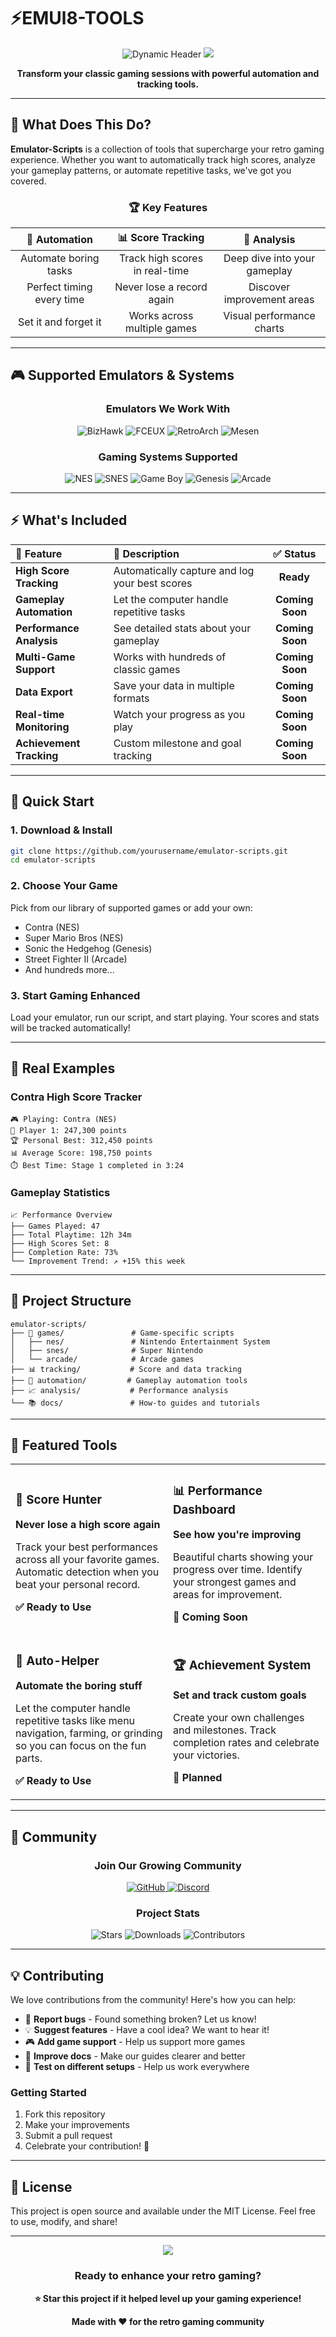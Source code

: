 # ⚡EMUl8-TOOLS
<div align="center">

<img src="https://readme-typing-svg.herokuapp.com/?font=Orbitron&weight=700&size=32&duration=2500&pause=800&color=00D9FF&center=true&vCenter=true&multiline=true&random=false&width=800&height=120&lines=🎮+LEVEL+UP+YOUR+RETRO+GAMING;⚡+TRACK+HIGH+SCORES+AUTOMATICALLY;📊+ANALYZE+YOUR+GAMEPLAY;🌟+WORKS+WITH+ANY+EMULATOR" alt="Dynamic Header" />

<img src="https://capsule-render.vercel.app/api?type=waving&color=timeGradient&customColorList=12,20,6,17,13,9&height=100&section=header&text=ENHANCE%20YOUR%20EMULATION&fontSize=24&fontColor=FFFFFF&animation=twinkling&fontAlignY=35" />

**Transform your classic gaming sessions with powerful automation and tracking tools.**

</div>

---

## 🎯 **What Does This Do?**

**Emulator-Scripts** is a collection of tools that supercharge your retro gaming experience. Whether you want to automatically track high scores, analyze your gameplay patterns, or automate repetitive tasks, we've got you covered.

<div align="center">

### 🏆 **Key Features**

| **🤖 Automation** | **📊 Score Tracking** | **🔬 Analysis** |
|:---:|:---:|:---:|
| Automate boring tasks | Track high scores in real-time | Deep dive into your gameplay |
| Perfect timing every time | Never lose a record again | Discover improvement areas |
| Set it and forget it | Works across multiple games | Visual performance charts |

</div>

---

## 🎮 **Supported Emulators & Systems**

<div align="center">

### **Emulators We Work With**
![BizHawk](https://img.shields.io/badge/BizHawk-FF6B35?style=for-the-badge&logo=gamepad&logoColor=white)
![FCEUX](https://img.shields.io/badge/FCEUX-00D9FF?style=for-the-badge&logo=nintendo&logoColor=white)
![RetroArch](https://img.shields.io/badge/RetroArch-000000?style=for-the-badge&logo=libretro&logoColor=white)
![Mesen](https://img.shields.io/badge/Mesen-8A2BE2?style=for-the-badge&logoColor=white)

### **Gaming Systems Supported**
![NES](https://img.shields.io/badge/NES-E60012?style=for-the-badge&logo=nintendo&logoColor=white)
![SNES](https://img.shields.io/badge/SNES-0066CC?style=for-the-badge&logo=nintendo&logoColor=white)
![Game Boy](https://img.shields.io/badge/Game_Boy-8B956D?style=for-the-badge&logoColor=white)
![Genesis](https://img.shields.io/badge/Genesis-000000?style=for-the-badge&logo=sega&logoColor=white)
![Arcade](https://img.shields.io/badge/Arcade-FF4500?style=for-the-badge&logoColor=white)

</div>

---

## ⚡ **What's Included**

<div align="center">

| 🚀 **Feature** | 📝 **Description** | ✅ **Status** |
|:---|:---|:---:|
| **High Score Tracking** | Automatically capture and log your best scores | **Ready** |
| **Gameplay Automation** | Let the computer handle repetitive tasks | **Coming Soon** |
| **Performance Analysis** | See detailed stats about your gameplay | **Coming Soon** |
| **Multi-Game Support** | Works with hundreds of classic games | **Coming Soon** |
| **Data Export** | Save your data in multiple formats | **Coming Soon** |
| **Real-time Monitoring** | Watch your progress as you play | **Coming Soon** |
| **Achievement Tracking** | Custom milestone and goal tracking | **Coming Soon** |

</div>

---

## 🚀 **Quick Start**

### **1. Download & Install**
```bash
git clone https://github.com/yourusername/emulator-scripts.git
cd emulator-scripts
```

### **2. Choose Your Game**
Pick from our library of supported games or add your own:
- Contra (NES)
- Super Mario Bros (NES) 
- Sonic the Hedgehog (Genesis)
- Street Fighter II (Arcade)
- And hundreds more...

### **3. Start Gaming Enhanced**
Load your emulator, run our script, and start playing. Your scores and stats will be tracked automatically!

---

## 🎯 **Real Examples**

### **Contra High Score Tracker**
```
🎮 Playing: Contra (NES)
👤 Player 1: 247,300 points
🏆 Personal Best: 312,450 points
📊 Average Score: 198,750 points
⏱️ Best Time: Stage 1 completed in 3:24
```

### **Gameplay Statistics**
```
📈 Performance Overview
├── Games Played: 47
├── Total Playtime: 12h 34m
├── High Scores Set: 8
├── Completion Rate: 73%
└── Improvement Trend: ↗️ +15% this week
```

---

## 📁 **Project Structure**

```
emulator-scripts/
├── 🎯 games/               # Game-specific scripts
│   ├── nes/               # Nintendo Entertainment System
│   ├── snes/              # Super Nintendo
│   └── arcade/            # Arcade games
├── 📊 tracking/           # Score and data tracking
├── 🤖 automation/         # Gameplay automation tools
├── 📈 analysis/           # Performance analysis
└── 📚 docs/               # How-to guides and tutorials
```

---

## 🌟 **Featured Tools**

<div align="center">

<table>
<tr>
<td width="50%">

### 🎯 **Score Hunter**
**Never lose a high score again**

Track your best performances across all your favorite games. Automatic detection when you beat your personal record.

**✅ Ready to Use**

</td>
<td width="50%">

### 📊 **Performance Dashboard**
**See how you're improving**

Beautiful charts showing your progress over time. Identify your strongest games and areas for improvement.

**🚧 Coming Soon**

</td>
</tr>
<tr>
<td width="50%">

### 🤖 **Auto-Helper**
**Automate the boring stuff**

Let the computer handle repetitive tasks like menu navigation, farming, or grinding so you can focus on the fun parts.

**✅ Ready to Use**

</td>
<td width="50%">

### 🏆 **Achievement System**
**Set and track custom goals**

Create your own challenges and milestones. Track completion rates and celebrate your victories.

**🔮 Planned**

</td>
</tr>
</table>

</div>

---

## 🤝 **Community**

<div align="center">

### **Join Our Growing Community**

<a href="https://github.com/jeremystevens/emul8-tools">
  <img src="https://img.shields.io/badge/GitHub-Star_This_Project-100000?style=for-the-badge&logo=github&logoColor=white" alt="GitHub" />
</a>
<a href="https://discord.gg/emulator-scripts">
  <img src="https://img.shields.io/badge/Discord-Chat_With_Us-5865F2?style=for-the-badge&logo=discord&logoColor=white" alt="Discord" />
</a>


### **Project Stats**
![Stars](https://img.shields.io/github/stars/jeremystevens/emul8-tools?style=for-the-badge&color=FFD700)
![Downloads](https://img.shields.io/github/downloads/jeremystevens/emul8-tools/total?style=for-the-badge&color=00D9FF)
![Contributors](https://img.shields.io/github/contributors/jeremystevens/emul8-tools?style=for-the-badge&color=32CD32)

</div>

---

## 💡 **Contributing**

We love contributions from the community! Here's how you can help:

- 🐛 **Report bugs** - Found something broken? Let us know!
- 💡 **Suggest features** - Have a cool idea? We want to hear it!
- 🎮 **Add game support** - Help us support more games
- 📝 **Improve docs** - Make our guides clearer and better
- 🧪 **Test on different setups** - Help us work everywhere

### **Getting Started**
1. Fork this repository
2. Make your improvements
3. Submit a pull request
4. Celebrate your contribution! 🎉

---

## 📄 **License**

This project is open source and available under the MIT License. Feel free to use, modify, and share!

---

<div align="center">

<img src="https://capsule-render.vercel.app/api?type=waving&color=timeGradient&customColorList=12,20,6,17,13,9&height=100&section=footer&text=HAPPY%20RETRO%20GAMING&fontSize=20&fontColor=FFFFFF&animation=fadeIn&fontAlignY=65" />

### **Ready to enhance your retro gaming?**
**⭐ Star this project if it helped level up your gaming experience!**

**Made with ❤️ for the retro gaming community**

</div>
